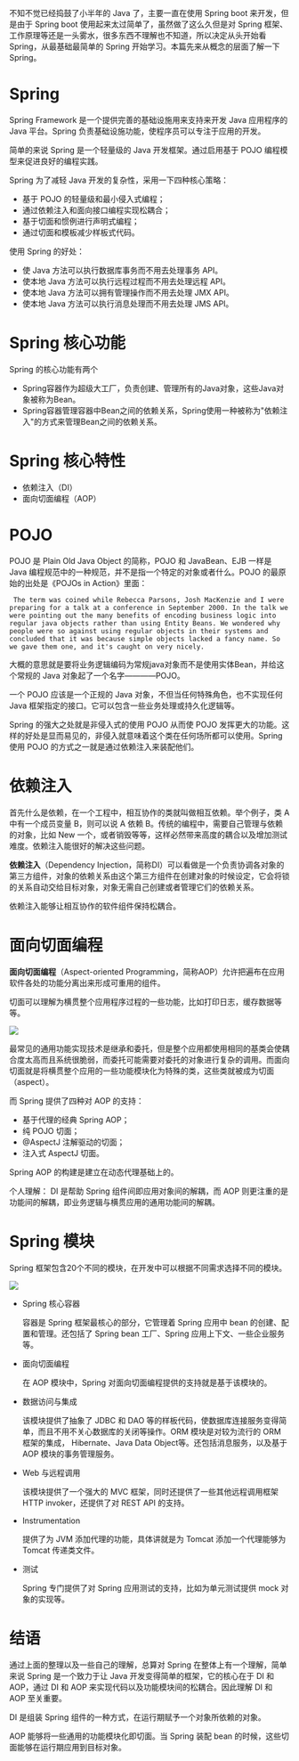不知不觉已经捣鼓了小半年的 Java 了，主要一直在使用 Spring boot 来开发，但是由于 Spring boot 使用起来太过简单了，虽然做了这么久但是对 Spring 框架、工作原理等还是一头雾水，很多东西不理解也不知道，所以决定从头开始看 Spring，从最基础最简单的 Spring 开始学习。本篇先来从概念的层面了解一下 Spring。

<!--more-->

# Spring

Spring Framework 是一个提供完善的基础设施用来支持来开发 Java 应用程序的 Java 平台。Spring 负责基础设施功能，使程序员可以专注于应用的开发。

简单的来说 Spring 是一个轻量级的 Java 开发框架。通过启用基于 POJO 编程模型来促进良好的编程实践。

Spring 为了减轻 Java 开发的复杂性，采用一下四种核心策略：

- 基于 POJO 的轻量级和最小侵入式编程；
- 通过依赖注入和面向接口编程实现松耦合；
- 基于切面和惯例进行声明式编程；
- 通过切面和模板减少样板式代码。

使用 Spring 的好处：

- 使 Java 方法可以执行数据库事务而不用去处理事务 API。
- 使本地 Java 方法可以执行远程过程而不用去处理远程 API。
- 使本地 Java 方法可以拥有管理操作而不用去处理 JMX API。
- 使本地 Java 方法可以执行消息处理而不用去处理 JMS API。

# Spring 核心功能

Spring 的核心功能有两个

- Spring容器作为超级大工厂，负责创建、管理所有的Java对象，这些Java对象被称为Bean。
- Spring容器管理容器中Bean之间的依赖关系，Spring使用一种被称为"依赖注入"的方式来管理Bean之间的依赖关系。

# Spring 核心特性

- 依赖注入（DI）
- 面向切面编程（AOP）

# POJO

POJO 是 Plain Old Java Object 的简称，POJO 和 JavaBean、EJB 一样是 Java 编程规范中的一种规范，并不是指一个特定的对象或者什么。POJO 的最原始的出处是《POJOs in Action》里面：

     The term was coined while Rebecca Parsons, Josh MacKenzie and I were preparing for a talk at a conference in September 2000. In the talk we were pointing out the many benefits of encoding business logic into regular java objects rather than using Entity Beans. We wondered why people were so against using regular objects in their systems and concluded that it was because simple objects lacked a fancy name. So we gave them one, and it's caught on very nicely.

大概的意思就是要将业务逻辑编码为常规java对象而不是使用实体Bean，并给这个常规的 Java 对象起了一个名字————POJO。

一个 POJO 应该是一个正规的 Java 对象，不但当任何特殊角色，也不实现任何 Java 框架指定的接口。它可以包含一些业务处理或持久化逻辑等。

Spring 的强大之处就是非侵入式的使用 POJO 从而使 POJO 发挥更大的功能。这样的好处是显而易见的，非侵入就意味着这个类在任何场所都可以使用。Spring 使用 POJO 的方式之一就是通过依赖注入来装配他们。

# 依赖注入

首先什么是依赖，在一个工程中，相互协作的类就叫做相互依赖。举个例子，类 A 中有一个成员变量 B，则可以说 A 依赖 B。传统的编程中，需要自己管理与依赖的对象，比如 New 一个，或者销毁等等，这样必然带来高度的耦合以及增加测试难度。依赖注入能很好的解决这些问题。

**依赖注入**（Dependency Injection，简称DI）可以看做是一个负责协调各对象的第三方组件，对象的依赖关系由这个第三方组件在创建对象的时候设定，它会将锁的关系自动交给目标对象，对象无需自己创建或者管理它们的依赖关系。

依赖注入能够让相互协作的软件组件保持松耦合。

# 面向切面编程

**面向切面编程**（Aspect-oriented Programming，简称AOP）允许把遍布在应用软件各处的功能分离出来形成可重用的组件。

切面可以理解为横贯整个应用程序过程的一些功能，比如打印日志，缓存数据等等。

![](http://blogqn.maintel.cn/aop.png?e=3080964974&token=kDSqSAyKGaf8JcHprWP7S4W3hGuz8kDIEhzAufWH:I97zo1TVnBw25JBrS-L2PwnvQOs=)

最常见的通用功能实现技术是继承和委托，但是整个应用都使用相同的基类会使耦合度太高而且系统很脆弱，而委托可能需要对委托的对象进行复杂的调用。而面向切面就是将横贯整个应用的一些功能模块化为特殊的类，这些类就被成为切面（aspect）。

而 Spring 提供了四种对 AOP 的支持：
- 基于代理的经典 Spring AOP；
- 纯 POJO 切面；
- @AspectJ 注解驱动的切面；
- 注入式 AspectJ 切面。

Spring AOP 的构建是建立在动态代理基础上的。

个人理解： DI 是帮助 Spring 组件间即应用对象间的解耦，而 AOP 则更注重的是功能间的解耦，即业务逻辑与横贯应用的通用功能间的解耦。

# Spring 模块

Spring 框架包含20个不同的模块，在开发中可以根据不同需求选择不同的模块。

![](http://blogqn.maintel.cn/Spring模块.png?e=3080971139&token=kDSqSAyKGaf8JcHprWP7S4W3hGuz8kDIEhzAufWH:NHcqZb_6-Z-n5Qq9lflPdBMiJUk=)

- Spring 核心容器

    容器是 Spring 框架最核心的部分，它管理着 Spring 应用中 bean 的创建、配置和管理。还包括了 Spring bean 工厂、Spring 应用上下文、一些企业服务等。

- 面向切面编程

    在 AOP 模块中，Spring 对面向切面编程提供的支持就是基于该模块的。

- 数据访问与集成

    该模块提供了抽象了 JDBC 和 DAO 等的样板代码，使数据库连接服务变得简单，而且不用不关心数据库的关闭等操作。ORM 模块是对较为流行的 ORM 框架的集成， Hibernate、Java Data Object等。还包括消息服务，以及基于 AOP 模块的事务管理服务。

- Web 与远程调用

    该模块提供了一个强大的 MVC 框架，同时还提供了一些其他远程调用框架 HTTP invoker，还提供了对 REST API 的支持。

- Instrumentation

    提供了为 JVM 添加代理的功能，具体讲就是为 Tomcat 添加一个代理能够为 Tomcat 传递类文件。

- 测试

    Spring 专门提供了对 Spring 应用测试的支持，比如为单元测试提供 mock 对象的实现等。


# 结语

通过上面的整理以及一些自己的理解，总算对 Spring 在整体上有一个理解，简单来说 Spring 是一个致力于让 Java 开发变得简单的框架，它的核心在于 DI 和 AOP，通过 DI 和 AOP 来实现代码以及功能模块间的松耦合。因此理解 DI 和 AOP 至关重要。

DI 是组装 Spring 组件的一种方式，在运行期赋予一个对象所依赖的对象。

AOP 能够将一些通用的功能模块化即切面。当 Spring 装配 bean 的时候，这些切面能够在运行期应用到目标对象。


